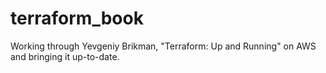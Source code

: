 # terraform_book
Working through Yevgeniy Brikman, "Terraform: Up and Running" on AWS and bringing it up-to-date.
